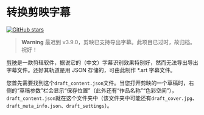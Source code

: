 # 转换剪映字幕

[![GitHub stars](https://img.shields.io/github/stars/YDX-2147483647/Jianying-to-srt)](https://github.com/YDX-2147483647/Jianying-to-srt/stargazers)

> **Warning** 最迟到 v3.9.0，剪映已支持导出字幕。此项目已过时，故归档。祝好！

[剪映](https://www.capcut.cn/)是一款剪辑软件，据说它的（中文）字幕识别效果特别好，然而无法导出导出字幕文件。还好其轨道是用 JSON 存储的，可由此制作 *.srt 字幕文件。

您首先需要找到这个`draft_content.json`文件。当您打开剪映的一个草稿时，右侧的“草稿参数”栏会显示“保存位置”（此外还有“作品名称”“色彩空间”），`draft_content.json`就在这个文件夹中（该文件夹中可能还有`draft_cover.jpg`、`draft_meta_info.json`、`draft_settings`）。
